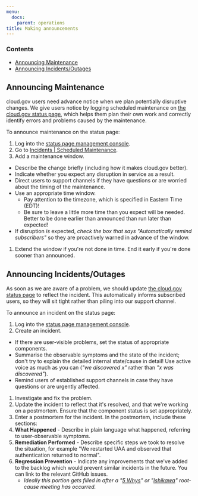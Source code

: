 ```yaml
---
menu:
  docs:
    parent: operations
title: Making announcements
---
```


### Contents
* [Announcing Maintenance](#announcing-maintenance)
* [Announcing Incidents/Outages](#announcing-incidents)

## <a name="announcing-maintenance"></a>Announcing Maintenance
cloud.gov users need advance notice when we plan potentially disruptive changes. We give users notice by logging scheduled maintenance on [the cloud.gov status page](https://cloudgov.statuspage.io), which helps them plan their own work and correctly identify errors and problems caused by the maintenance.

To announce maintenance on the status page:

1. Log into the [status page management console](https://manage.statuspage.io/pages/swcbylb1c30f).
1. Go to [Incidents | Scheduled Maintenance](https://manage.statuspage.io/pages/swcbylb1c30f/incidents#scheduled-maintenance).
1. Add a maintenance window.
  * Describe the change briefly (including how it makes cloud.gov better).
  * Indicate whether you expect any disruption in service as a result.
  * Direct users to support channels if they have questions or are worried about the timing of the maintenance.
  * Use an appropriate time window.
      * Pay attention to the timezone, which is specified in Eastern Time (EDT)!
      * Be sure to leave a little more time than you expect will be needed. Better to be done earlier than announced than run later than expected!
  * If disruption *is* expected, *check the box that says "Automatically remind subscribers"* so they are proactively warned in advance of the window.
1. Extend the window if you're not done in time. End it early if you're done sooner than announced.

## <a name="announcing-incidents"></a>Announcing Incidents/Outages
As soon as we are aware of a problem, we should update [the cloud.gov status page](https://cloudgov.statuspage.io) to reflect the incident. This automatically informs subscribed users, so they will sit tight rather than piling into our support channel.

To announce an incident on the status page:

1. Log into the [status page management console](https://manage.statuspage.io/pages/swcbylb1c30f).
1. Create an incident.
  * If there are user-visible problems, set the status of appropriate components.
  * Summarise the observable symptoms and the state of the incident; don't try to explain the detailed internal state/cause in detail! Use active voice as much as you can (*"we discovered x"* rather than *"x was discovered"*).
  * Remind users of established support channels in case they have questions or are urgently affected.
1. Investigate and fix the problem.
1. Update the incident to reflect that it's resolved, and that we're working on a postmortem. Ensure that the component status is set appropriately.
1. Enter a postmortem for the incident. In the postmortem, include these sections:
  1. **What Happened** - Describe in plain language what happened, referring to user-observable symptoms.
  1. **Remediation Performed** - Describe specific steps we took to resolve the situation, for example "We restarted UAA and observed that authentication returned to normal".
  1. **Regression Prevention** - Indicate any improvements that we've added to the backlog which would prevent similar incidents in the future. You can link to the relevant GitHub issues.
     * *Ideally this portion gets filled in after a "[5 Whys](https://en.wikipedia.org/wiki/5_Whys)" or "[Ishikawa](https://en.wikipedia.org/wiki/Ishikawa_diagram)" root-cause meeting has occurred.*
